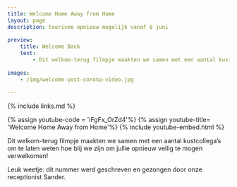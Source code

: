 ```yaml
---
title: Welcome Home Away from Home
layout: page
description: toerisme opnieuw mogelijk vanaf 8 juni
    
preview:
    title: Welcome Back
    text: 
        - Dit welkom-terug filmpje maakten we samen met een aantal kustcollega’s om te laten weten hoe blij we zijn om jullie opnieuw veilig te mogen verwelkomen!
        
images:
    - /img/welcome-post-corona-video.jpg
    
---
```


{% include links.md %}

{% assign youtube-code = 'iFgFx_OrZd4'%}
{% assign youtube-title= 'Welcome Home Away from Home'%}
{% include youtube-embed.html %}


Dit welkom-terug filmpje maakten we samen met een aantal kustcollega’s om te laten weten hoe blij we zijn om jullie opnieuw veilig te mogen verwelkomen! 

Leuk weetje: dit nummer werd geschreven en gezongen door onze receptionist Sander.
